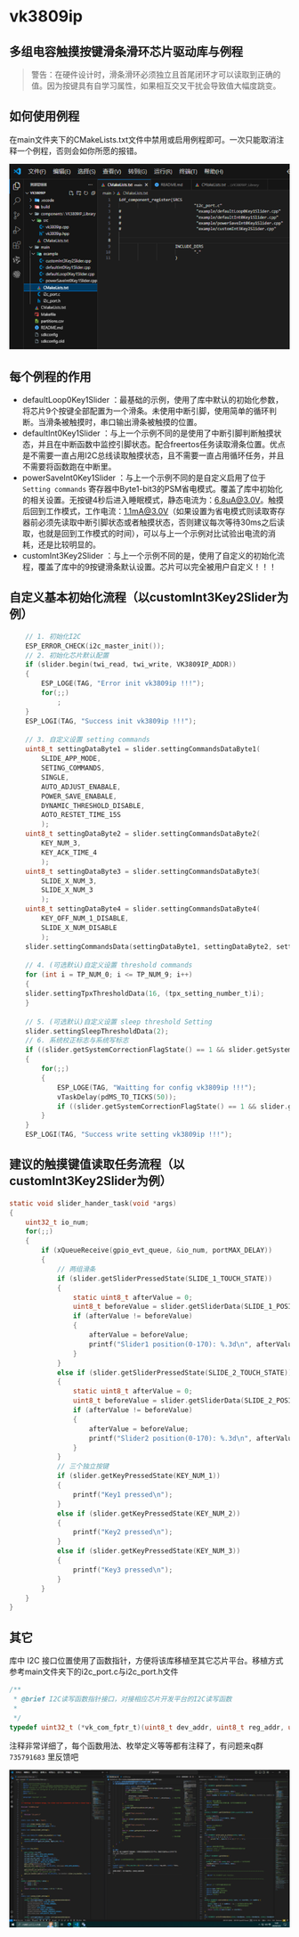 # vk3809ip
## 多组电容触摸按键滑条滑环芯片驱动库与例程
>警告：在硬件设计时，滑条滑环必须独立且首尾闭环才可以读取到正确的值。因为按键具有自学习属性，如果相互交叉干扰会导致值大幅度跳变。

## 如何使用例程
在main文件夹下的CMakeLists.txt文件中禁用或启用例程即可。一次只能取消注释一个例程，否则会如你所愿的报错。

![alt text](image0.png)

## 每个例程的作用
* defaultLoop0Key1Slider    ：最基础的示例，使用了库中默认的初始化参数，将芯片9个按键全部配置为一个滑条。未使用中断引脚，使用简单的循环判断。当滑条被触摸时，串口输出滑条被触摸的位置。
* defaultInt0Key1Slider     ：与上一个示例不同的是使用了中断引脚判断触摸状态，并且在中断函数中监控引脚状态。配合freertos任务读取滑条位置。优点是不需要一直占用I2C总线读取触摸状态，且不需要一直占用循环任务，并且不需要将函数跑在中断里。
* powerSaveInt0Key1Slider   ：与上一个示例不同的是自定义启用了位于 `Setting commands` 寄存器中Byte1-bit3的PSM省电模式。覆盖了库中初始化的相关设置。无按键4秒后进入睡眠模式，静态电流为：6.8uA@3.0V。触摸后回到工作模式，工作电流：1.1mA@3.0V（如果设置为省电模式则读取寄存器前必须先读取中断引脚状态或者触摸状态，否则建议每次等待30ms之后读取，也就是回到工作模式的时间），可以与上一个示例对比试验出电流的消耗，还是比较明显的。
* customInt3Key2Slider      ：与上一个示例不同的是，使用了自定义的初始化流程，覆盖了库中的9按键滑条默认设置。芯片可以完全被用户自定义！！！

## 自定义基本初始化流程（以customInt3Key2Slider为例）
```C
    // 1. 初始化I2C
    ESP_ERROR_CHECK(i2c_master_init()); 
    // 2. 初始化芯片默认配置
    if (slider.begin(twi_read, twi_write, VK3809IP_ADDR))
    {
        ESP_LOGE(TAG, "Error init vk3809ip !!!");
        for(;;)
            ;
    }
    ESP_LOGI(TAG, "Success init vk3809ip !!!");

    // 3. 自定义设置 setting commands
    uint8_t settingDataByte1 = slider.settingCommandsDataByte1(
        SLIDE_APP_MODE,
        SETING_COMMANDS,
        SINGLE,
        AUTO_ADJUST_ENABALE,
        POWER_SAVE_ENABALE,
        DYNAMIC_THRESHOLD_DISABLE,
        AOTO_RESTET_TIME_15S
        );
    uint8_t settingDataByte2 = slider.settingCommandsDataByte2(
        KEY_NUM_3,
        KEY_ACK_TIME_4
        );
    uint8_t settingDataByte3 = slider.settingCommandsDataByte3(
        SLIDE_X_NUM_3,
        SLIDE_X_NUM_3
        );
    uint8_t settingDataByte4 = slider.settingCommandsDataByte4(
        KEY_OFF_NUM_1_DISABLE,
        SLIDE_X_NUM_DISABLE
        );
    slider.settingCommandsData(settingDataByte1, settingDataByte2, settingDataByte3, settingDataByte4);

    // 4. (可选默认)自定义设置 threshold commands
    for (int i = TP_NUM_0; i <= TP_NUM_9; i++)
    {
    slider.settingTpxThresholdData(16, (tpx_setting_number_t)i);
    }

    // 5. (可选默认)自定义设置 sleep threshold Setting
    slider.settingSleepThresholdData(2);
    // 6. 系统校正标志与系统写标志
    if ((slider.getSystemCorrectionFlagState() == 1 && slider.getSystemWriteFlagState() != 1) == 0)
    {
        for(;;)
        {
            ESP_LOGE(TAG, "Waitting for config vk3809ip !!!");
            vTaskDelay(pdMS_TO_TICKS(50));
            if ((slider.getSystemCorrectionFlagState() == 1 && slider.getSystemWriteFlagState() != 1) == 1){break;}
        }
    }
    ESP_LOGI(TAG, "Success write setting vk3809ip !!!");
```
## 建议的触摸键值读取任务流程（以customInt3Key2Slider为例）
```C
static void slider_hander_task(void *args)
{
    uint32_t io_num;
    for(;;) 
    {
        if (xQueueReceive(gpio_evt_queue, &io_num, portMAX_DELAY))          // 当有触摸状态变化时，INT脚会拉Low 100ms
        {
            // 两组滑条
            if (slider.getSliderPressedState(SLIDE_1_TOUCH_STATE))          // 第一组滑条是否是被触摸的状态，如果被触摸则执行
            {
                static uint8_t afterValue = 0;
                uint8_t beforeValue = slider.getSliderData(SLIDE_1_POSITION);
                if (afterValue != beforeValue)                              // 手指有没有滑动，如果有动作就读值
                {
                    afterValue = beforeValue;
                    printf("Slider1 position(0-170): %.3d\n", afterValue);  // 输出手指在滑条的位置数值
                }
            }
            else if (slider.getSliderPressedState(SLIDE_2_TOUCH_STATE))     // 第二组滑条是否是被触摸的状态，如果被触摸则执行
            {
                static uint8_t afterValue = 0;
                uint8_t beforeValue = slider.getSliderData(SLIDE_2_POSITION);
                if (afterValue != beforeValue)                              // 手指有没有滑动，如果有动作就读值
                {
                    afterValue = beforeValue;
                    printf("Slider2 position(0-170): %.3d\n", afterValue);  // 输出手指在滑条的位置数值
                }
            }
            // 三个独立按键
            if (slider.getKeyPressedState(KEY_NUM_1))                       // 按键1是否被触摸
            {
                printf("Key1 pressed\n");                                   // 输出按键状态
            }
            else if (slider.getKeyPressedState(KEY_NUM_2))                  // 按键2是否被触摸
            {
                printf("Key2 pressed\n");                                   // 输出按键状态
            }
            else if (slider.getKeyPressedState(KEY_NUM_3))                  // 按键3是否被触摸
            {
                printf("Key3 pressed\n");                                   // 输出按键状态
            }
        }
    }
}
```
## 其它
库中 I2C 接口位置使用了函数指针，方便将该库移植至其它芯片平台。移植方式参考main文件夹下的i2c_port.c与i2c_port.h文件
```C
/**
 * @brief I2C读写函数指针接口，对接相应芯片开发平台的I2C读写函数
 * 
 */
typedef uint32_t (*vk_com_fptr_t)(uint8_t dev_addr, uint8_t reg_addr, uint8_t *data, uint8_t len);
```
注释非常详细了，每个函数用法、枚举定义等等都有注释了，有问题来q群 `735791683` 里反馈吧

![alt text](image1.png)